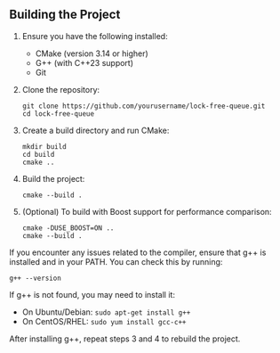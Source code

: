 ## Building the Project

1. Ensure you have the following installed:
   - CMake (version 3.14 or higher)
   - G++ (with C++23 support)
   - Git

2. Clone the repository:
   ```
   git clone https://github.com/yourusername/lock-free-queue.git
   cd lock-free-queue
   ```

3. Create a build directory and run CMake:
   ```
   mkdir build
   cd build
   cmake ..
   ```

4. Build the project:
   ```
   cmake --build .
   ```

5. (Optional) To build with Boost support for performance comparison:
   ```
   cmake -DUSE_BOOST=ON ..
   cmake --build .
   ```

If you encounter any issues related to the compiler, ensure that g++ is installed and in your PATH. You can check this by running:
```
g++ --version
```

If g++ is not found, you may need to install it:
- On Ubuntu/Debian: `sudo apt-get install g++`
- On CentOS/RHEL: `sudo yum install gcc-c++`

After installing g++, repeat steps 3 and 4 to rebuild the project.

